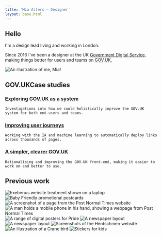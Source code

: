 ```yaml
---
title: 'Mia Allers — Designer'
layout: base.html
---
```




<section>
<div class="grid">
  <div class="about">
   <h1>Hello</h1>
  
   I'm a design lead living and working in London. 

   Since 2016 I've been a designer at the UK <a href="https://www.gov.uk/government/organisations/government-digital-service">Government Digital Service</a>, making things better for users and teams on <a href="https://www.gov.uk/government/organisations/government-digital-service">GOV.UK.</a> 
 </div>
   <img  class="about-img" src="/assets/images/portrait.png" alt="An illustration of me, Mia!"> 
 </div> 
</section>

<section>
<div class="[ grid ] [ projects ]">
<div class="right">
   <h2><span class="gov-logo">GOV.UK</span>Case studies</h2>
   
   <h3 id="project-3"><a href="/content-types">Exploring GOV.UK as a system</a></h3>

    Investigations into how we could holistically improve the GOV.UK system for both end-users and teams. 

   <h3 id="project-2"><a href="/taxonomy">Improving user journeys</a></h3>

    Working with the IA and machine learning to automatically deploy links across thousands of pages.   

   <h3 id="project-1"><a href="/template">A simpler, clearer GOV.UK</a></h3>
   
    Rationalising and improving the GOV.UK front-end, making it easier to work on and better to use.    

</div>
</div>
</section>

<section class="gallery">
<div class="[ grid ]">  
  <h2 class="right">Previous work</h2>
</div>


 <div class="grid">     
 
 <!-- <img  class="left-small" src="/assets/images/exebenus.png" alt="Exebenus logo mark">  -->
 <img  class="right-big" src="/assets/images/exebenus2.png" alt="Exebenus website treatment shown on a laptop"> 


<!-- <picture class="left-big">
    <source media="(min-width: 800px)" srcset="/assets/images/bf-postcards.png">
    <source media="(max-width: 400px)" srcset="/assets/images/bf-postcards-mob.png">
    <img src="/assets/images/bf-postcards.png" alt="Baby Friendly promotional postcards">
</picture>  -->

<img class="middle" src="/assets/images/bf-postcards-mob.png" alt="Baby Friendly promotional postcards">

 <img  class="left-half" src="/assets/images/pnt1.png" alt="A screenshot of a page from the Post Normal Times website">

<picture class="right-half">
    <source media="(min-width: 800px)" srcset="/assets/images/pnt2.png">
    <source media="(max-width: 450px)" srcset="/assets/images/pnt2-mob.png">
    <img src="/assets/images/pnt2.png" alt="A man holds a mobile phone in his hand, showing a webpage from Post Normal Times">
</picture> 


 <picture class="middle">
    <source media="(min-width: 800px)" srcset="/assets/images/pride.png">
    <source media="(max-width: 450px)" srcset="/assets/images/pride-mob.png">
    <img src="/assets/images/pride.png" alt="A range of digital posters for Pride">
</picture> 

 <img  class="left-half" src="/assets/images/uia-2.png" alt="A newspaper layout"> 
 <img  class="right-half" src="/assets/images/uia-1.png" alt="A newspaper layout"> 

<picture class="middle">
    <source media="(min-width: 800px)" srcset="/assets/images/hm4.png">
    <source media="(max-width: 450px)" srcset="/assets/images/hm5.png">
    <img src="/assets/images/hm4.png" alt="Screenshots of the Hentschmen website">
</picture> 

 <img  class="left-big" src="/assets/images/crane.png" alt="An illustration of a Crane bird"> 

 <img  class="right-big" src="/assets/images/mission-patches.png" alt="Stickers for kids"> 

</div>
</section>





